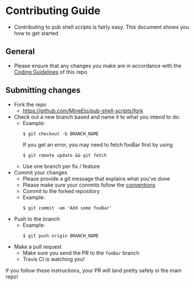 # Contributing Guide

- Contributing to pub shell scripts is fairly easy. This document shows you how to get started

## General
- Please ensure that any changes you make are in accordance with the [Coding Guidelines](./CODING_GUIDELINES.md) of this repo

## Submitting changes

- Fork the repo
  - <https://github.com/MineEjo/pub-shell-scripts/fork>
- Check out a new branch based and name it to what you intend to do:
  - Example:
    ````
    $ git checkout -b BRANCH_NAME
    ````
    If you get an error, you may need to fetch fooBar first by using
    ````
    $ git remote update && git fetch
    ````
  - Use one branch per fix / feature
- Commit your changes
  - Please provide a git message that explains what you've done
  - Please make sure your commits follow the [conventions](https://gist.github.com/robertpainsi/b632364184e70900af4ab688decf6f53#file-commit-message-guidelines-md)
  - Commit to the forked repository
  - Example:
    ````
    $ git commit -am 'Add some fooBar'
    ````
- Push to the branch
  - Example:
    ````
    $ git push origin BRANCH_NAME
    ````
- Make a pull request
  - Make sure you send the PR to the <code>fooBar</code> branch
  - Travis CI is watching you!

If you follow these instructions, your PR will land pretty safely in the main repo!
